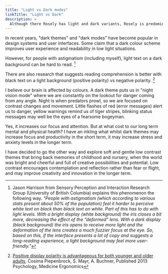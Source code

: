 ```yaml
---
title: "Light vs Dark modes"
linkTitle: "Light vs Dark"
description: >
  Although there Rosely has light and dark variants, Rosely is predominantly a bright, low contrast design system. This article explains why.
---
```


In recent years, "dark themes" and "dark modes" have become popular in design systems and user interfaces. Some claim that a dark colour scheme improves user experience and readability in low light situations.

However, for people with astigmatism (including myself), light text on a dark background can be hard to read. [^1]

There are also research that suggests reading comprehension is better with black text on a light background (positive polarity) vs negative polarity. [^2]

I believe our brain is affected by colours. A dark theme puts us in "night vision mode" where we are constantly on the lookout for danger coming from any angle. Night is when predators prowl, so we are focused on contrast changes and movement. Little flashes of red (error messages) alert us to danger, yellow warnings remind us of tiger stripes, blinking status messages may well be the eyes of a fearsome bogeyman.

Yes, it increases our focus and attention. But at what cost to our long term mental and physical health? I have an inkling what whilst dark themes may increase focus and productivity in the short term, it may increase stress and anxiety levels in the longer term.

I have decided to go the other way and explore soft and gentle low contrast themes that bring back memories of childhood and nursery, when the world was bright and cheerful and full of creative possibilities and potential. Low contrast encourages contemplation and reflection rather than fear or flight, and may improve creativity and innovation in the longer term.


[^1]: Jason Harrison from Sensory Perception and Interaction Research Group (University of British Columbia) explains this phenomenon the following way. *"People with astigmatism (which according to various stats present about 50% of the population) feel it harder to perceive white text on black than black text on white. Part of this has to do with light levels.  With a bright display (white background) the iris closes a bit more, decreasing the effect of the “deformed” lens. With a dark display (black background) the iris opens to receive more light and the deformation of the lens creates a much fuzzier focus at the eye. So, based on this, if the interface presents a lot of copy and suggests a long-reading experience, a light background may feel more user-friendly."*

[^2]: [Positive display polarity is advantageous for both younger and older adults](https://pdfs.semanticscholar.org/1605/c4f7d561f6cca0fcce6062f788562ccbae6f.pdf), Cosima Piepenbrock, S. Mayr, A. Buchner, Published 2013 Psychology, Medicine Ergonomics